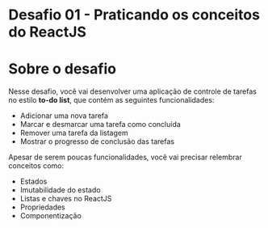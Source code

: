 # Desafio 01 - Praticando os conceitos do ReactJS

# Sobre o desafio

Nesse desafio, você vai desenvolver uma aplicação de controle de tarefas no estilo **to-do list**, que contém as seguintes funcionalidades:
- Adicionar uma nova tarefa
- Marcar e desmarcar uma tarefa como concluída
- Remover uma tarefa da listagem
- Mostrar o progresso de conclusão das tarefas

Apesar de serem poucas funcionalidades, você vai precisar relembrar conceitos como:
- Estados
- Imutabilidade do estado
- Listas e chaves no ReactJS
- Propriedades
- Componentização
